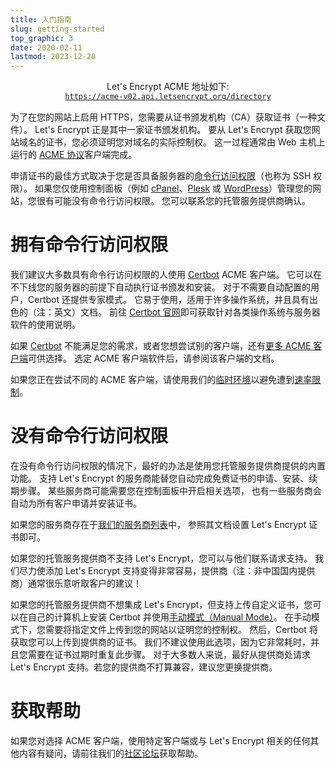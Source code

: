 ```yaml
---
title: 入门指南
slug: getting-started
top_graphic: 3
date: 2020-02-11
lastmod: 2023-12-20
---
```


<div style="display: flex; flex-direction: column; align-items: center; margin-bottom: 15px;">
  <div>Let's Encrypt ACME 地址如下:</div>
  <div><a href="https://acme-v02.api.letsencrypt.org"><code>https://acme-v02.api.letsencrypt.org/directory</code></a></div>
</div>

为了在您的网站上启用 HTTPS，您需要从证书颁发机构（CA）获取证书（一种文件）。 Let's Encrypt 正是其中一家证书颁发机构。 要从 Let's Encrypt 获取您网站域名的证书，您必须证明您对域名的实际控制权。 这一过程通常由 Web 主机上运行的 [ACME 协议](https://tools.ietf.org/html/rfc8555)客户端完成。

申请证书的最佳方式取决于您是否具备服务器的[命令行访问权限](https://en.wikipedia.org/wiki/Shell_account)（也称为 SSH 权限）。 如果您仅使用控制面板（例如 [cPanel](https://cpanel.net/)、[Plesk](https://www.plesk.com/) 或 [WordPress](https://wordpress.org/)）管理您的网站，您很有可能没有命令行访问权限。 您可以联系您的托管服务提供商确认。

# 拥有命令行访问权限

我们建议大多数具有命令行访问权限的人使用 [Certbot][] ACME 客户端。 它可以在不下线您的服务器的前提下自动执行证书颁发和安装。 对于不需要自动配置的用户，Certbot 还提供专家模式。 它易于使用，适用于许多操作系统，并且具有出色的（注：英文）文档。 前往 [Certbot 官网][Certbot]即可获取针对各类操作系统与服务器软件的使用说明。

如果 [Certbot][] 不能满足您的需求，或者您想尝试别的客户端，还有[更多 ACME 客户端](/docs/client-options)可供选择。  选定 ACME 客户端软件后，请参阅该客户端的文档。

如果您正在尝试不同的 ACME 客户端，请使用我们的[临时环境](/docs/staging-environment)以避免遭到[速率限制](/docs/rate-limits)。

# 没有命令行访问权限

在没有命令行访问权限的情况下，最好的办法是使用您托管服务提供商提供的内置功能。 支持 Let's Encrypt 的服务商能替您自动完成免费证书的申请、安装、续期步骤。 某些服务商可能需要您在控制面板中开启相关选项， 也有一些服务商会自动为所有客户申请并安装证书。

如果您的服务商存在于[我们的服务商列表](https://community.letsencrypt.org/t/web-hosting-who-support-lets-encrypt/6920)中， 参照其文档设置 Let's Encrypt 证书即可。

如果您的托管服务提供商不支持 Let's Encrypt，您可以与他们联系请求支持。 我们尽力使添加 Let's Encrypt 支持变得非常容易，提供商（注：非中国国内提供商）通常很乐意听取客户的建议！

如果您的托管服务提供商不想集成 Let's Encrypt，但支持上传自定义证书，您可以在自己的计算机上安装 Certbot 并使用[手动模式（Manual Mode）](https://certbot.eff.org/docs/using.html#manual)。 在手动模式下，您需要将指定文件上传到您的网站以证明您的控制权。 然后，Certbot 将获取您可以上传到提供商的证书。 我们不建议使用此选项，因为它非常耗时，并且您需要在证书过期时重复此步骤。 对于大多数人来说，最好从提供商处请求 Let's Encrypt 支持。若您的提供商不打算兼容，建议您更换提供商。

# 获取帮助

如果您对选择 ACME 客户端，使用特定客户端或与 Let's Encrypt 相关的任何其他内容有疑问，请前往我们的[社区论坛](https://community.letsencrypt.org/)获取帮助。

[Certbot]: https://certbot.eff.org/ "Certbot"

[Certbot]: https://certbot.eff.org/ "Certbot"
